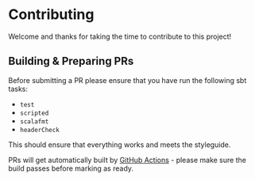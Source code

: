 # Contributing

Welcome and thanks for taking the time to contribute to this project!

## Building & Preparing PRs

Before submitting a PR please ensure that you have run the following sbt tasks:

* `test`
* `scripted`
* `scalafmt`
* `headerCheck`

This should ensure that everything works and meets the styleguide.

PRs will get automatically built by [GitHub Actions](https://github.com/stringbean/sbt-jandex/actions) - please make
sure the build passes before marking as ready.

